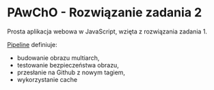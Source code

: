 # PAwChO - Rozwiązanie zadania 2

Prosta aplikacja webowa w JavaScript, wzięta z rozwiązania zadania 1.

[Pipeline](.github/workflows/gha_example.yml) definiuje:

- budowanie obrazu multiarch, 
- testowanie bezpieczeństwa obrazu,
- przesłanie na Github z nowym tagiem, 
- wykorzystanie cache
